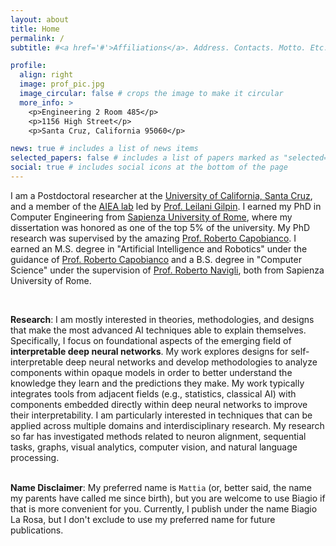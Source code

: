 ```yaml
---
layout: about
title: Home
permalink: /
subtitle: #<a href='#'>Affiliations</a>. Address. Contacts. Motto. Etc.

profile:
  align: right
  image: prof_pic.jpg
  image_circular: false # crops the image to make it circular
  more_info: >
    <p>Engineering 2 Room 485</p>
    <p>1156 High Street</p>
    <p>Santa Cruz, California 95060</p>

news: true # includes a list of news items
selected_papers: false # includes a list of papers marked as "selected={true}"
social: true # includes social icons at the bottom of the page
---
```


I am a Postdoctoral researcher at the <a href="https://www.ucsc.edu/">University of California, Santa Cruz</a>, and a member of the <a href="https://aiea-lab.github.io/">AIEA lab</a> led by <a href="https://scholar.google.it/citations?user=UFT_ijYAAAAJ&hl=en&oi=ao">Prof. Leilani Gilpin</a>. I earned my PhD in Computer Engineering from <a href="https://www.uniroma1.it/">Sapienza University of Rome</a>, where my dissertation was honored as one of the top 5% of the university. My PhD research was supervised by the amazing <a href="http://robertocapobianco.com/">Prof. Roberto Capobianco</a>. I earned an M.S. degree in "Artificial Intelligence and Robotics" under the guidance of <a href="http://robertocapobianco.com/">Prof. Roberto Capobianco</a> and a B.S. degree in "Computer Science" under the supervision of <a href="http://wwwusers.di.uniroma1.it/~navigli/"> Prof. Roberto Navigli</a>, both from Sapienza University of Rome.<br>

<br>


**Research**: I am mostly interested in theories, methodologies, and designs that make the most advanced AI techniques able to explain themselves. Specifically, I focus on foundational aspects of the emerging field of **interpretable deep neural networks**.  My work explores designs for self-interpretable deep neural networks and develop methodologies to analyze components within opaque models in order to better understand the knowledge they learn and the predictions they make. My work typically integrates tools from adjacent fields (e.g., statistics, classical AI) with components embedded directly within deep neural networks to improve their interpretability. I am particularly interested in techniques that can be applied across multiple domains and interdisciplinary research. My research so far has investigated methods related to neuron alignment, sequential tasks, graphs, visual analytics, computer vision, and natural language processing.
<br>
<br>

**Name Disclaimer**:  My preferred name is `Mattia` (or, better said, the name my parents have called me since birth), but you are welcome to use Biagio if that is more convenient for you. Currently, I publish under the name Biagio La Rosa, but I don't exclude to use my preferred name for future publications.


